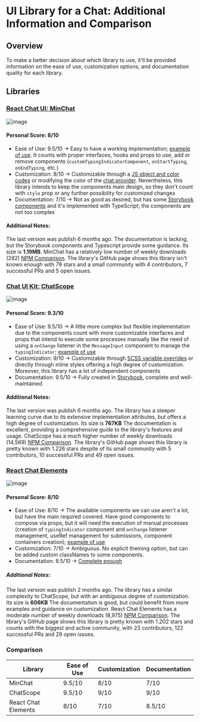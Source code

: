 # UI Library for a Chat: Additional Information and Comparison

## Overview

To make a better decision about which library to use, it'll be provided information on the ease of use, customization options, and documentation quality for each library.

## Libraries

### [React Chat UI: MinChat](https://github.com/MinChatHQ/react-chat-ui)

![image](https://github.com/user-attachments/assets/51b3c390-baaf-4477-8614-0b3a045d4724)

#### Personal Score: 8/10

- Ease of Use: 9.5/10 -> Easy to have a working implementation; [example of use](src/chat_components/ChatUI.tsx). It counts with proper interfaces, hooks and props to use, add or remove components (`customTypingIndicatorComponent`, `onStartTyping`, `onEndTyping`, etc.) 
- Customization: 8/10 -> Customizable through a [JS object and color codes](https://github.com/MinChatHQ/react-chat-ui?tab=readme-ov-file#modify-component-colors) or modifying the color of the [chat provider](https://github.com/MinChatHQ/react-chat-ui#:~:text=%3CMinChatUiProvider%20theme%3D%22%236ea9d7%22%3E). Nevertheless, this library intends to keep the components main design, so they don't count with `style` prop or any further possibility for customized changes
- Documentation: 7/10 -> Not as good as desired, but has some [Storybook components](https://github.com/MinChatHQ/react-chat-ui/tree/master/stories) and it's implemented with TypeScript; the components are not too complex 

#### Additional Notes:

The last version was publish 6 months ago. The documentation is lacking, but the Storybook components and Typescript provide some guidance. Its size is **1.19MB**. MinChat has a relatively low number of weekly downloads (282) [NPM Comparison][1]. The library's GitHub page shows this library isn't known enough with 79 stars and a small community with 4 contributors, 7 successful PRs and 5 open issues.

### [Chat UI Kit: ChatScope](https://github.com/chatscope/chat-ui-kit-react)

![image](https://github.com/user-attachments/assets/732ca413-86be-44be-a480-96655dfc5960)

#### Personal Score: 9.3/10

- Ease of Use: 9.5/10 -> A little more complex but flexible implementation due to the components count with more customizable interfaces and props that intend to execute some processes manually like the need of using a `onChange` listener in the `MessageInput` component to manage the `typingIndicator`; [example of use](src/chat_components/ChatScope.tsx)
- Customization: 9/10 -> Customizable through [SCSS variable overrides](https://github.com/chatscope/chat-ui-kit-styles/issues/5) or directly through inline styles offering a high degree of customization. Moreover, this library has a lot of independent components 
- Documentation: 9.5/10 -> Fully created in [Storybook](https://chatscope.io/storybook/react/?path=/docs/documentation-introduction--docs), complete and well-maintained

#### Additional Notes:

The last version was publish 6 months ago. The library has a steeper learning curve due to its extensive implementation attributes, but offers a high degree of customization. Its size is **767KB** The documentation is excellent, providing a comprehensive guide to the library's features and usage. ChatScope has a much higher number of weekly downloads (14,569) [NPM Comparison][1]. The library's GitHub page shows this library is pretty known with 1.226 stars despite of its small community with 5 contributors, 10 successful PRs and 49 open issues.

### [React Chat Elements](https://github.com/Detaysoft/react-chat-elements)

![image](https://github.com/user-attachments/assets/6a409b88-c234-4c5e-9df6-73dca4ccadbb)

#### Personal Score: 8/10

- Ease of Use: 8/10 -> The available components we can use aren't a lot, but have the main required covered. Have good components to compose via props, but it will need the execution of manual processes (creation of `typingIndicator` component and `onChange` listener management, useRef management for submissions, component containers creation); [example of use](src/chat_components/ChatElements.tsx)
- Customization: 7/10 -> Ambiguous. No explicit theming option, but can be added custom classNames to some components.
- Documentation: 8.5/10 -> [Complete enough](https://detaysoft.github.io/docs-react-chat-elements/docs/intro/)

##### Additional Notes:

The last version was publish 2 months ago. The library has a similar complexity to ChatScope, but with an ambiguous degree of customization. Its size is **606KB** The documentation is good, but could benefit from more examples and guidance on customization. React Chat Elements has a moderate number of weekly downloads (8,975) [NPM Comparison][1]. The library's GitHub page shows this library is pretty known with 1.202 stars and counts with the biggest and active community, with 23 contributors, 122 successful PRs and 29 open issues.

### Comparison

| Library             | Ease of Use | Customization | Documentation |
|---------------------|-------------|---------------|---------------|
| MinChat             | 9.5/10      | 8/10          | 7/10          |
| ChatScope           | 9.5/10      | 9/10          | 9/10          |
| React Chat Elements | 8/10        | 7/10          | 8.5/10        |

[1]: https://npm-compare.com/@chatscope/chat-ui-kit-react,@minchat/react-chat-ui,react-chat-elements "NPM Comparisson"